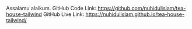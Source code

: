 Assalamu alaikum.
GitHub Code Link: https://github.com/nuhidulislam/tea-house-tailwind
GitHub Live Link:  https://nuhidulislam.github.io/tea-house-tailwind/
